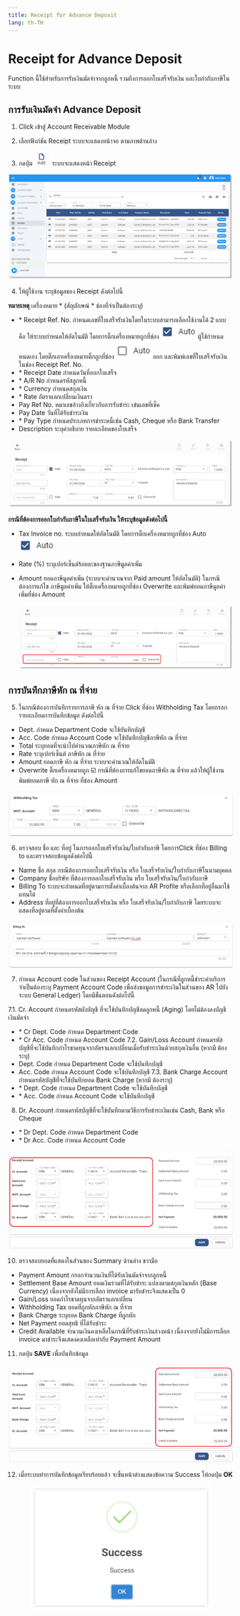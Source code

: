 ```yaml
---
title: Receipt for Advance Deposit
lang: th-TH
---
```


# Receipt for Advance Deposit

Function นี้ใช้สำหรับการรับเงินมัดจำจากลูกหนี้ รวมถึงการออกใบเสร็จรับเงิน และใบกำกับภาษีในระบบ

## การรับเงินมัดจำ Advance Deposit

1. Click เข้าสู่ Account Receivable Module

2. เลือกฟังก์ชัน Receipt ระบบจะแสดงหน้าจอ ตามภาพด้านล่าง

3. กดปุ่ม <img src="../public/add_icon.png" style="display: inline-block;" /> ระบบจะแสดงหน้า Receipt

![alt text](image-51.png)

4. ให้ผู้ใช้งาน ระบุข้อมูลของ Receipt ดังต่อไปนี้

**หมายเหตุ** เครื่องหมาย <span class="asterisk">\*</span>
(สัญลักษณ์ \* ช่องที่จำเป็นต้องระบุ)

- <span class="asterisk">\*</span> Receipt Ref. No. กำหนดเลขที่ใบเสร็จรับเงินโดยในระบบสามารถเลือกใช้งานได้ 2 แบบ คือ
  ให้ระบบกำหนดให้อัตโนมัติ โดยการติ๊กเครื่องหมายถูกที่ช่อง <img src="./image-39.png" style="display: inline-block;" />
  ผู้ใช้กำหนดหนดเอง โดยติ๊กเอาเครื่องหมายติ๊กถูกที่ช่อง <img src="./image-40.png" style="display: inline-block;" /> ออก
  และพิมพ์เลขที่ใบเสร็จรับเงิน ในช่อง Receipt Ref. No.
- <span class="asterisk">\*</span> Receipt Date กำหนดวันที่ออกใบเสร็จ
- <span class="asterisk">\*</span> A/R No กำหนดรหัสลูกหนี้
- <span class="asterisk">\*</span> Currency กำหนดสกุลเงิน
- <span class="asterisk">\*</span> Rate อัตราแลกเปลี่ยนเงินตรา
- Pay Ref No. หมาเลขอ้างอิงเกี่ยวกับการรับชำระ เข่นเลขที่เช็ค
- Pay Date วันที่ได้รับชำระเงิน
- <span class="asterisk">\*</span> Pay Type กำหนดประเภทการชําระหนี้เช่น Cash, Cheque หรือ Bank Transfer
- Description ระบุคำอธิบาย รายละเอียดของใบเสร็จ

![alt text](image-52.png)

**กรณีที่ต้องการออกใบกำกับภาษีในใบเสร็จรับเงิน ให้ระบุข้อมูลดังต่อไปนี้**

- Tax Invoice no. ระบบกำหนดให้อัตโนมัติ โดยการติ๊กเครื่องหมายถูกที่ช่อง Auto <img src="./image-39.png" style="display: inline-block;" />
- Rate (%) ระบุเปอร์เซ็นต์ร้อยละของฐานภาษีมูลค่าเพิ่ม
- Amount ยอดภาษีมูลค่าเพิ่ม (ระบบจะคำนวณจาก Paid amount ให้อัตโนมัติ)
  ในกรณีต้องการแก้ไข ภาษีมูลค่าเพิ่ม ให้ติ๊กเครื่องหมายถูกที่ช่อง Overwrite และพิมพ์ยอดภาษีมูลค่าเพิ่มที่ช่อง Amount

  ![alt text](image-53.png)

## การบันทึกภาษีหัก ณ ที่จ่าย

5. ในกรณีต้องการบันทึกรายการภาษี หัก ณ ที่จ่าย Click ที่ช่อง Withholding Tax โดยกรอกรายละเอียดการบันทึกข้อมูล ดังต่อไปนี้

- Dept. กำหนด Department Code จะใช้บันทึกบัญชี
- Acc. Code กำหนด Account Code จะใช้บันทึกบัญชีภาษีหัก ณ ที่จ่าย
- Total ระบุยอดที่จะนำไปคำนวณภาษีหัก ณ ที่จ่าย
- Rate ระบุเปอร์เซ็นต์ ภาษีหัก ณ ที่จ่าย
- Amount ยอดภาษี หัก ณ ที่จ่าย ระบบจะคำนวณให้อัตโนมัติ
- Overwrite ติ๊กเครื่องหมายถูก ☑️ กรณีที่ต้องการแก้ไขยอดภาษีหัก ณ ที่จ่าย แล้วให้ผู้ใช้งานพิมพ์ยอดภาษี หัก ณ ที่จ่าย ที่ช่อง Amount

![alt text](image-54.png)

6. ตรวจสอบ ชื่อ และ ที่อยู่ ในการออกใบเสร็จรับเงิน/ใบกำกับภาษี โดยการClick ที่ช่อง Billing to และตรวจสอบข้อมูลดังต่อไปนี้

- Name ชื่อ สกุล กรณีต้องการออกใบเสร็จรับเงิน หรือ ใบเสร็จรับเงิน/ใบกำกับภาษีในนามบุคคล
- Company ชื่อบริษัท ที่ต้องการออกใบเสร็จรับเงิน หรือ ใบเสร็จรับเงิน/ใบกำกับภาษี
- Billing To ระบบจะกำหนดที่อยู่ตามการตั้งค่าเบื้องต้นจาก AR Profile หรือเลือกที่อยู่อื่นมาใช้แทนได้
- Address ที่อยู่ที่ต้องการออกใบเสร็จรับเงิน หรือ ใบเสร็จรับเงิน/ใบกำกับภาษี โดยระบบจะแสดงที่อยู่ตามที่ตั้งค่าเบื้องต้น

![alt text](image-55.png)

7. กำหนด Account code ในส่วนของ Receipt Account (ในกรณีที่ลูกหนี้ชำระค่าบริการ จำเป็นต้องระบุ Payment Account Code เพื่อส่งขอมูลการชำระเงินในส่วนของ AR ไปยังระบบ General Ledger) โดยมีขั้นตอนดังต่อไปนี้

7.1. Cr. Account กำหนดรหัสผังบัญชี ที่จะใช้บันทึกบัญชีลดลูกหนี้ (Aging) โดยไม่ต้องลงบัญชีเงินมัดจำ

- <span class="asterisk">\*</span> Cr Dept. Code กำหนด Department Code
- <span class="asterisk">\*</span> Cr Acc. Code กำหนด Account Code
  7.2. Gain/Loss Account กำหนดรหัสบัญชีที่จะใช้บันทึกกำไรขาดทุนจากอัตราแลกเปลี่ยนเมื่อรับชำระเงินด้วยสกุลเงินอื่น (หากมี ต้องระบุ)
- Dept. Code กำหนด Department Code จะใช้บันทึกบัญชี
- Acc. Code กำหนด Account Code จะใช้บันทึกบัญชี
  7.3. Bank Charge Account กำหนดรหัสบัญชีที่จะใช้บันทึกยอด Bank Charge (หากมี ต้องระบุ)
- <span class="asterisk">\*</span> Dept. Code กำหนด Department Code จะใช้บันทึกบัญชี
- <span class="asterisk">\*</span> Acc. Code กำหนด Account Code จะใช้บันทึกบัญชี

8. Dr. Account กำหนดรหัสบัญชีที่จะใช้บันทึกตามวิธีการรับชำระเงินเช่น Cash, Bank หรือ Cheque

- <span class="asterisk">\*</span> Dr Dept. Code กำหนด Department Code
- <span class="asterisk">\*</span> Dr Acc. Code กำหนด Account Code

![alt text](image-56.png)

10. ตรวจสอบยอดที่แสดงในส่วนของ Summary ด้านล่าง ขวามือ

- Payment Amount กรอกจำนวนเงินที่ได้รับเงินมัดจำจากลูกหนี้
- Settlement Base Amount ยอดเงินรวมที่ได้รับชำระ แปลงตามสกุลเงินหลัก (Base Currency)
  เนื่องจากยังไม่มีการเลือก invoice มารับชำระจึงแสดงเป็น 0
- Gain/Loss ยอดกำไรขาดทุนจากอัตราแลกเปลี่ยน
- Withholding Tax ยอดที่ถูกหักภาษีหัก ณ ที่จ่าย
- Bank Charge ระบุยอด Bank Charge ที่ถูกหัก
- Net Payment ยอดสุทธิ ที่ได้รับชำระ
- Credit Available จำนวนเงินคงเหลือในกรณีที่รับชำระเงินล่วงหน้า
  เนื่องจากยังไม่มีการเลือก invoice มาชำระจึงแสดงคงเหลือเท่ากับ Payment Amount

11. กดปุ่ม **<span class="btn">SAVE</span>** เพื่อบันทึกข้อมูล

![alt text](image-57.png)

12. เมื่อระบบทำการบันทึกข้อมูลเรียบร้อยแล้ว จะขึ้นหน้าต่างแสดงข้อความ Success ให้กดปุ่ม **<span class="btn">OK</span>**

<p align="center">
    <img src="./image-6.png"  />
</p>

